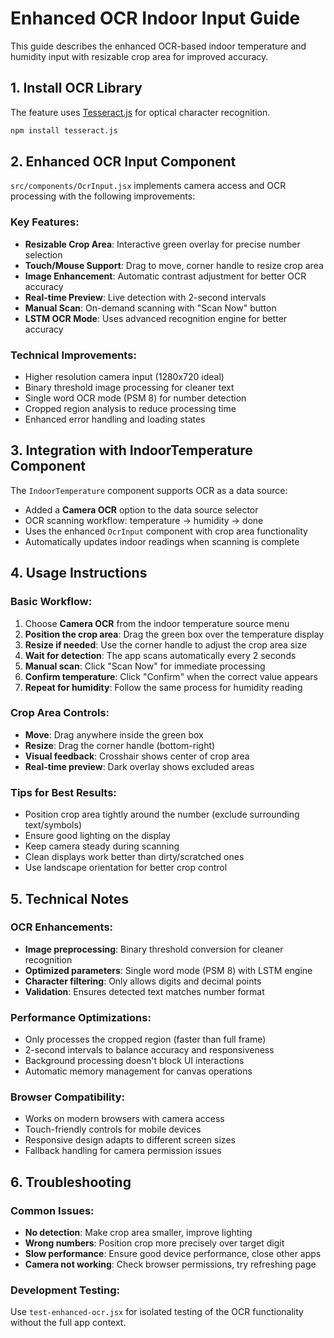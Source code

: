 # Enhanced OCR Indoor Input Guide

This guide describes the enhanced OCR-based indoor temperature and humidity input with resizable crop area for improved accuracy.

## 1. Install OCR Library

The feature uses [Tesseract.js](https://github.com/naptha/tesseract.js) for optical character recognition.

```bash
npm install tesseract.js
```

## 2. Enhanced OCR Input Component

`src/components/OcrInput.jsx` implements camera access and OCR processing with the following improvements:

### Key Features:
- **Resizable Crop Area**: Interactive green overlay for precise number selection
- **Touch/Mouse Support**: Drag to move, corner handle to resize crop area
- **Image Enhancement**: Automatic contrast adjustment for better OCR accuracy  
- **Real-time Preview**: Live detection with 2-second intervals
- **Manual Scan**: On-demand scanning with "Scan Now" button
- **LSTM OCR Mode**: Uses advanced recognition engine for better accuracy

### Technical Improvements:
- Higher resolution camera input (1280x720 ideal)
- Binary threshold image processing for cleaner text
- Single word OCR mode (PSM 8) for number detection
- Cropped region analysis to reduce processing time
- Enhanced error handling and loading states

## 3. Integration with IndoorTemperature Component

The `IndoorTemperature` component supports OCR as a data source:

- Added a **Camera OCR** option to the data source selector
- OCR scanning workflow: temperature → humidity → done
- Uses the enhanced `OcrInput` component with crop area functionality
- Automatically updates indoor readings when scanning is complete

## 4. Usage Instructions

### Basic Workflow:
1. Choose **Camera OCR** from the indoor temperature source menu
2. **Position the crop area**: Drag the green box over the temperature display
3. **Resize if needed**: Use the corner handle to adjust the crop area size
4. **Wait for detection**: The app scans automatically every 2 seconds
5. **Manual scan**: Click "Scan Now" for immediate processing
6. **Confirm temperature**: Click "Confirm" when the correct value appears
7. **Repeat for humidity**: Follow the same process for humidity reading

### Crop Area Controls:
- **Move**: Drag anywhere inside the green box
- **Resize**: Drag the corner handle (bottom-right)
- **Visual feedback**: Crosshair shows center of crop area
- **Real-time preview**: Dark overlay shows excluded areas

### Tips for Best Results:
- Position crop area tightly around the number (exclude surrounding text/symbols)
- Ensure good lighting on the display
- Keep camera steady during scanning
- Clean displays work better than dirty/scratched ones
- Use landscape orientation for better crop control

## 5. Technical Notes

### OCR Enhancements:
- **Image preprocessing**: Binary threshold conversion for cleaner recognition
- **Optimized parameters**: Single word mode (PSM 8) with LSTM engine
- **Character filtering**: Only allows digits and decimal points
- **Validation**: Ensures detected text matches number format

### Performance Optimizations:
- Only processes the cropped region (faster than full frame)
- 2-second intervals to balance accuracy and responsiveness  
- Background processing doesn't block UI interactions
- Automatic memory management for canvas operations

### Browser Compatibility:
- Works on modern browsers with camera access
- Touch-friendly controls for mobile devices
- Responsive design adapts to different screen sizes
- Fallback handling for camera permission issues

## 6. Troubleshooting

### Common Issues:
- **No detection**: Make crop area smaller, improve lighting
- **Wrong numbers**: Position crop more precisely over target digit
- **Slow performance**: Ensure good device performance, close other apps
- **Camera not working**: Check browser permissions, try refreshing page

### Development Testing:
Use `test-enhanced-ocr.jsx` for isolated testing of the OCR functionality without the full app context.

